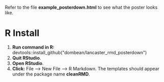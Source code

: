 Refer to the file __example_posterdown.html__ to see what the poster looks like.

# R Install

1) __Run command in R:__ devtools::install_github("dombean/lancaster_rmd_posterdown")
2) __Quit RStudio__.
3) __Open RStudio__.
3) __Click:__ File --> New File --> R Markdown. The templates should appear under the package name __cleanRMD__.

